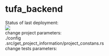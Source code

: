 # tufa_backend
Status of last deployment: <br/>
<img src="https://github.com/kuqmua/tufa_backend/workflows/CI/badge.svg?branch=master"><br/>
change project parameters: <br/>
./config <br/>
.src/get_project_information/project_constans.rs <br/>
change tests parameters: <br/>